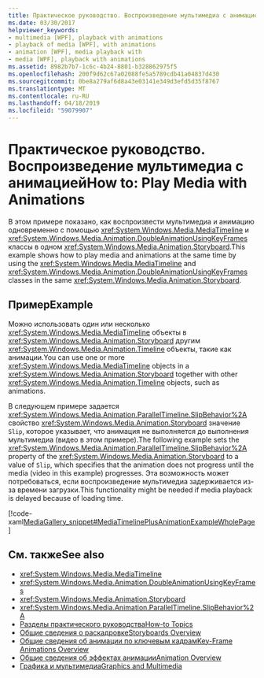 ```yaml
---
title: Практическое руководство. Воспроизведение мультимедиа с анимацией
ms.date: 03/30/2017
helpviewer_keywords:
- multimedia [WPF], playback with animations
- playback of media [WPF], with animations
- animation [WPF], media playback with
- media [WPF], playback with animations
ms.assetid: 8982b7b7-1c6c-4b24-8801-b328862975f5
ms.openlocfilehash: 200f9d62c67a02088fe5a5789cdb41a04837d430
ms.sourcegitcommit: 0be8a279af6d8a43e03141e349d3efd5d35f8767
ms.translationtype: MT
ms.contentlocale: ru-RU
ms.lasthandoff: 04/18/2019
ms.locfileid: "59079907"
---
```

# <a name="how-to-play-media-with-animations"></a><span data-ttu-id="0f073-102">Практическое руководство. Воспроизведение мультимедиа с анимацией</span><span class="sxs-lookup"><span data-stu-id="0f073-102">How to: Play Media with Animations</span></span>
<span data-ttu-id="0f073-103">В этом примере показано, как воспроизвести мультимедиа и анимацию одновременно с помощью <xref:System.Windows.Media.MediaTimeline> и <xref:System.Windows.Media.Animation.DoubleAnimationUsingKeyFrames> классы в одном <xref:System.Windows.Media.Animation.Storyboard>.</span><span class="sxs-lookup"><span data-stu-id="0f073-103">This example shows how to play media and animations at the same time by using the <xref:System.Windows.Media.MediaTimeline> and <xref:System.Windows.Media.Animation.DoubleAnimationUsingKeyFrames> classes in the same <xref:System.Windows.Media.Animation.Storyboard>.</span></span>  
  
## <a name="example"></a><span data-ttu-id="0f073-104">Пример</span><span class="sxs-lookup"><span data-stu-id="0f073-104">Example</span></span>  
 <span data-ttu-id="0f073-105">Можно использовать один или несколько <xref:System.Windows.Media.MediaTimeline> объекты в <xref:System.Windows.Media.Animation.Storyboard> другим <xref:System.Windows.Media.Animation.Timeline> объекты, такие как анимации.</span><span class="sxs-lookup"><span data-stu-id="0f073-105">You can use one or more <xref:System.Windows.Media.MediaTimeline> objects in a <xref:System.Windows.Media.Animation.Storyboard> together with other <xref:System.Windows.Media.Animation.Timeline> objects, such as animations.</span></span>  
  
 <span data-ttu-id="0f073-106">В следующем примере задается <xref:System.Windows.Media.Animation.ParallelTimeline.SlipBehavior%2A> свойство <xref:System.Windows.Media.Animation.Storyboard> значение `Slip`, которое указывает, что анимация не выполняется до выполнения мультимедиа (видео в этом примере).</span><span class="sxs-lookup"><span data-stu-id="0f073-106">The following example sets the <xref:System.Windows.Media.Animation.ParallelTimeline.SlipBehavior%2A> property of the <xref:System.Windows.Media.Animation.Storyboard> to a value of `Slip`, which specifies that the animation does not progress until the media (video in this example) progresses.</span></span> <span data-ttu-id="0f073-107">Эта возможность может потребоваться, если воспроизведение мультимедиа задерживается из-за времени загрузки.</span><span class="sxs-lookup"><span data-stu-id="0f073-107">This functionality might be needed if media playback is delayed because of loading time.</span></span>  
  
 [!code-xaml[MediaGallery_snippet#MediaTimelinePlusAnimationExampleWholePage](~/samples/snippets/csharp/VS_Snippets_Wpf/MediaGallery_snippet/CSharp/MediaTimelinePlusAnimationExample.xaml#mediatimelineplusanimationexamplewholepage)]  
  
## <a name="see-also"></a><span data-ttu-id="0f073-108">См. также</span><span class="sxs-lookup"><span data-stu-id="0f073-108">See also</span></span>

- <xref:System.Windows.Media.MediaTimeline>
- <xref:System.Windows.Media.Animation.DoubleAnimationUsingKeyFrames>
- <xref:System.Windows.Media.Animation.Storyboard>
- <xref:System.Windows.Media.Animation.ParallelTimeline.SlipBehavior%2A>
- [<span data-ttu-id="0f073-109">Разделы практического руководства</span><span class="sxs-lookup"><span data-stu-id="0f073-109">How-to Topics</span></span>](audio-and-video-how-to-topics.md)
- [<span data-ttu-id="0f073-110">Общие сведения о раскадровке</span><span class="sxs-lookup"><span data-stu-id="0f073-110">Storyboards Overview</span></span>](storyboards-overview.md)
- [<span data-ttu-id="0f073-111">Общие сведения об анимации по ключевым кадрам</span><span class="sxs-lookup"><span data-stu-id="0f073-111">Key-Frame Animations Overview</span></span>](key-frame-animations-overview.md)
- [<span data-ttu-id="0f073-112">Общие сведения об эффектах анимации</span><span class="sxs-lookup"><span data-stu-id="0f073-112">Animation Overview</span></span>](animation-overview.md)
- [<span data-ttu-id="0f073-113">Графика и мультимедиа</span><span class="sxs-lookup"><span data-stu-id="0f073-113">Graphics and Multimedia</span></span>](index.md)
